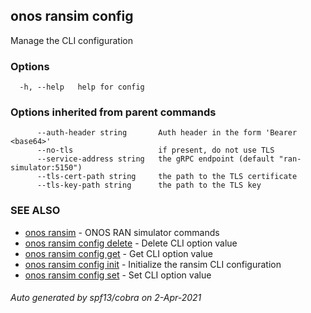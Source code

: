 ## onos ransim config

Manage the CLI configuration

### Options

```
  -h, --help   help for config
```

### Options inherited from parent commands

```
      --auth-header string       Auth header in the form 'Bearer <base64>'
      --no-tls                   if present, do not use TLS
      --service-address string   the gRPC endpoint (default "ran-simulator:5150")
      --tls-cert-path string     the path to the TLS certificate
      --tls-key-path string      the path to the TLS key
```

### SEE ALSO

* [onos ransim](onos_ransim.md)	 - ONOS RAN simulator commands
* [onos ransim config delete](onos_ransim_config_delete.md)	 - Delete CLI option value
* [onos ransim config get](onos_ransim_config_get.md)	 - Get CLI option value
* [onos ransim config init](onos_ransim_config_init.md)	 - Initialize the ransim CLI configuration
* [onos ransim config set](onos_ransim_config_set.md)	 - Set CLI option value

###### Auto generated by spf13/cobra on 2-Apr-2021
